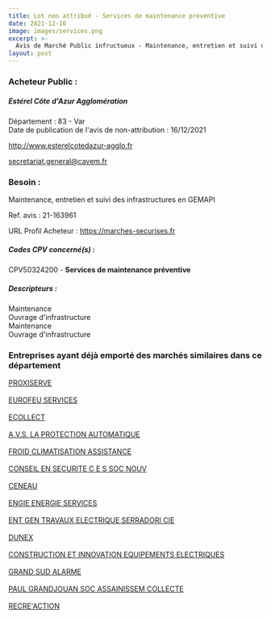```yaml
---
title: Lot non attribué - Services de maintenance préventive
date: 2021-12-16
image: images/services.png
excerpt: >-
  Avis de Marché Public infructueux - Maintenance, entretien et suivi des infrastructures en GEMAPI
layout: post
---
```


### Acheteur Public :
##### Estérel Côte d'Azur Agglomération
Département : 83 - Var<br/>
Date de publication de l'avis de non-attribution : 16/12/2021


http://www.esterelcotedazur-agglo.fr

secretariat.general@cavem.fr


### Besoin :

Maintenance, entretien et suivi des infrastructures en GEMAPI

Ref. avis : 21-163961

URL Profil Acheteur : https://marches-securises.fr

##### Codes CPV concerné(s) :
CPV50324200 - **Services de maintenance préventive** <br/>

##### Descripteurs :
Maintenance <br/>
Ouvrage d'infrastructure <br/>
Maintenance <br/>
Ouvrage d'infrastructure <br/>

### Entreprises ayant déjà emporté des marchés similaires dans ce département
<a href="/entreprise-548/siren-334873726">PROXISERVE</a><br/><br/>
<a href="/entreprise-551/siren-353271067">EUROFEU SERVICES</a><br/><br/>
<a href="/entreprise-557/siren-412548315">ECOLLECT</a><br/><br/>
<a href="/entreprise-558/siren-419379227">A.V.S. LA PROTECTION AUTOMATIQUE</a><br/><br/>
<a href="/entreprise-561/siren-439408626">FROID CLIMATISATION ASSISTANCE</a><br/><br/>
<a href="/entreprise-564/siren-481277424">CONSEIL EN SECURITE C E S SOC NOUV</a><br/><br/>
<a href="/entreprise-570/siren-521526855">CENEAU</a><br/><br/>
<a href="/entreprise-572/siren-552046955">ENGIE ENERGIE SERVICES</a><br/><br/>
<a href="/entreprise-573/siren-603750084">ENT GEN TRAVAUX ELECTRIQUE SERRADORI CIE</a><br/><br/>
<a href="/entreprise-574/siren-750989055">DUNEX</a><br/><br/>
<a href="/entreprise-574/siren-752373548">CONSTRUCTION ET INNOVATION EQUIPEMENTS ELECTRIQUES</a><br/><br/>
<a href="/entreprise-577/siren-803861731">GRAND SUD ALARME</a><br/><br/>
<a href="/entreprise-582/siren-867800518">PAUL GRANDJOUAN SOC ASSAINISSEM COLLECTE</a><br/><br/>
<a href="/entreprise-582/siren-950557322">RECRE'ACTION</a><br/><br/>
